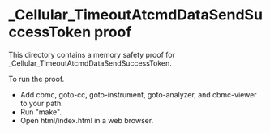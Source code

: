 _Cellular_TimeoutAtcmdDataSendSuccessToken proof
==============

This directory contains a memory safety proof for _Cellular_TimeoutAtcmdDataSendSuccessToken.

To run the proof.
* Add cbmc, goto-cc, goto-instrument, goto-analyzer, and cbmc-viewer
  to your path.
* Run "make".
* Open html/index.html in a web browser.
